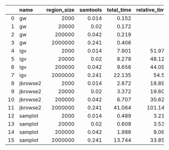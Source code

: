 |    | name     |   region_size |   samtools |   total_time |   relative_time |   start_time |   render |   relative_render_time |   total_mem |   start_mem |   relative_mem |
|---:|:---------|--------------:|-----------:|-------------:|----------------:|-------------:|---------:|-----------------------:|------------:|------------:|---------------:|
|  0 | gw       |          2000 |      0.014 |        0.152 |           1     |         0.13 |    0.022 |                1       |       0.121 |       0.12  |          1     |
|  1 | gw       |         20000 |      0.02  |        0.172 |           1     |         0.13 |    0.042 |                1       |       0.123 |       0.12  |          1     |
|  2 | gw       |        200000 |      0.042 |        0.219 |           1     |         0.13 |    0.089 |                1       |       0.126 |       0.12  |          1     |
|  3 | gw       |       2000000 |      0.241 |        0.406 |           1     |         0.13 |    0.276 |                1       |       0.138 |       0.12  |          1     |
|  4 | igv      |          2000 |      0.014 |        7.901 |          51.977 |         7.54 |    0.361 |               16.4091  |       0.305 |       0.273 |          2.526 |
|  5 | igv      |         20000 |      0.02  |        8.278 |          48.128 |         7.54 |    0.738 |               17.5714  |       0.468 |       0.273 |          3.805 |
|  6 | igv      |        200000 |      0.042 |        9.656 |          44.091 |         7.54 |    2.116 |               23.7753  |       0.718 |       0.273 |          5.687 |
|  7 | igv      |       2000000 |      0.241 |       22.135 |          54.52  |         7.54 |   14.595 |               52.8804  |       3.254 |       0.273 |         23.624 |
|  8 | jbrowse2 |          2000 |      0.014 |        2.872 |          18.891 |         2.61 |    0.262 |               11.9091  |       0.339 |       0.33  |          2.811 |
|  9 | jbrowse2 |         20000 |      0.02  |        3.372 |          19.605 |         2.61 |    0.762 |               18.1429  |       0.379 |       0.33  |          3.083 |
| 10 | jbrowse2 |        200000 |      0.042 |        6.707 |          30.626 |         2.61 |    4.097 |               46.0337  |       0.859 |       0.33  |          6.806 |
| 11 | jbrowse2 |       2000000 |      0.241 |       41.064 |         101.142 |         2.61 |   38.454 |              139.326   |       5.766 |       0.33  |         41.855 |
| 12 | samplot  |          2000 |      0.014 |        0.489 |           3.214 |         0.46 |    0.028 |                1.27273 |       0.102 |       0.101 |          0.846 |
| 13 | samplot  |         20000 |      0.02  |        0.608 |           3.535 |         0.46 |    0.148 |                3.52381 |       0.107 |       0.101 |          0.871 |
| 14 | samplot  |        200000 |      0.042 |        1.986 |           9.068 |         0.46 |    1.526 |               17.1461  |       0.167 |       0.101 |          1.324 |
| 15 | samplot  |       2000000 |      0.241 |       13.744 |          33.852 |         0.46 |   13.284 |               48.1304  |       0.803 |       0.101 |          5.83  |